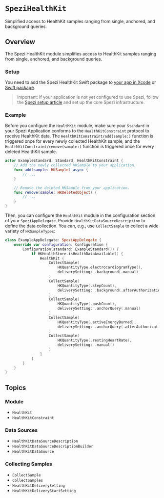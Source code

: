 # ``SpeziHealthKit``

<!--
#
# This source file is part of the Stanford Spezi open source project
#
# SPDX-FileCopyrightText: 2024 Stanford University and the project authors (see CONTRIBUTORS.md)
#
# SPDX-License-Identifier: MIT
#       
-->

Simplified access to HealthKit samples ranging from single, anchored, and background queries.

## Overview

The Spezi HealthKit module simplifies access to HealthKit samples ranging from single, anchored, and background queries.

### Setup

You need to add the Spezi HealthKit Swift package to
 [your app in Xcode](https://developer.apple.com/documentation/xcode/adding-package-dependencies-to-your-app) or
 [Swift package](https://developer.apple.com/documentation/xcode/creating-a-standalone-swift-package-with-xcode#Add-a-dependency-on-another-Swift-package).

> Important: If your application is not yet configured to use Spezi, follow the
 [Spezi setup article](https://swiftpackageindex.com/stanfordspezi/spezi/documentation/spezi/initial-setup) and set up the core Spezi infrastructure.

### Example

Before you configure the ``HealthKit`` module, make sure your `Standard` in your Spezi Application conforms to the ``HealthKitConstraint`` protocol to receive HealthKit data. The ``HealthKitConstraint/add(sample:)`` function is triggered once for every newly collected HealthKit sample, and the ``HealthKitConstraint/remove(sample:)`` function is triggered once for every deleted HealthKit sample.
```swift
actor ExampleStandard: Standard, HealthKitConstraint {
    // Add the newly collected HKSample to your application.
    func add(sample: HKSample) async {
        // ...
    }

    // Remove the deleted HKSample from your application.
    func remove(sample: HKDeletedObject) {
        // ...
    }
}
```


Then, you can configure the ``HealthKit`` module in the configuration section of your `SpeziAppDelegate`.
Provide ``HealthKitDataSourceDescription`` to define the data collection.
You can, e.g., use ``CollectSample`` to collect a wide variety of `HKSampleTypes`:
```swift
class ExampleAppDelegate: SpeziAppDelegate {
    override var configuration: Configuration {
        Configuration(standard: ExampleStandard()) {
            if HKHealthStore.isHealthDataAvailable() {
                HealthKit {
                    CollectSample(
                        HKQuantityType.electrocardiogramType(),
                        deliverySetting: .background(.manual)
                    )
                    CollectSample(
                        HKQuantityType(.stepCount),
                        deliverySetting: .background(.afterAuthorizationAndApplicationWillLaunch)
                    )
                    CollectSample(
                        HKQuantityType(.pushCount),
                        deliverySetting: .anchorQuery(.manual)
                    )
                    CollectSample(
                        HKQuantityType(.activeEnergyBurned),
                        deliverySetting: .anchorQuery(.afterAuthorizationAndApplicationWillLaunch)
                    )
                    CollectSample(
                        HKQuantityType(.restingHeartRate),
                        deliverySetting: .manual()
                    )
                }
            }
        }
    }
}
```

## Topics

### Module

- ``HealthKit``
- ``HealthKitConstraint``

### Data Sources

- ``HealthKitDataSourceDescription``
- ``HealthKitDataSourceDescriptionBuilder``
- ``HealthKitDataSource``

### Collecting Samples

- ``CollectSample``
- ``CollectSamples``
- ``HealthKitDeliverySetting``
- ``HealthKitDeliveryStartSetting``

